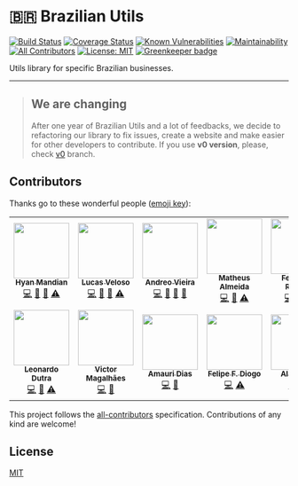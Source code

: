 # 🇧🇷 Brazilian Utils

[![Build Status](https://travis-ci.org/brazilian-utils/brazilian-utils.svg?branch=master)](https://travis-ci.org/brazilian-utils/brazilian-utils) [![Coverage Status](https://codecov.io/gh/brazilian-utils/brazilian-utils/branch/master/graph/badge.svg)](https://codecov.io/gh/brazilian-utils/brazilian-utils) [![Known Vulnerabilities](https://snyk.io/test/github/brazilian-utils/brazilian-utils/badge.svg?targetFile=package.json)](https://snyk.io/test/github/brazilian-utils/brazilian-utils?targetFile=package.json) [![Maintainability](https://api.codeclimate.com/v1/badges/05d3cd8492ed438bf51d/maintainability)](https://codeclimate.com/github/hyanmandian/brazilian-utils/maintainability) [![All Contributors](https://img.shields.io/badge/all_contributors-12-orange.svg?style=flat-square)](#contributors) [![License: MIT](https://img.shields.io/github/license/hyanmandian/brazilian-utils.svg)](LICENSE) [![Greenkeeper badge](https://badges.greenkeeper.io/brazilian-utils/brazilian-utils.svg)](https://greenkeeper.io/)

Utils library for specific Brazilian businesses.

---

>## We are changing
>After one year of Brazilian Utils and a lot of feedbacks, we decide to refactoring our library to fix issues, create a website and make easier for other developers to contribute. If you use **v0 version**, please, check [v0](https://github.com/brazilian-utils/brazilian-utils/tree/v0) branch.

## Contributors

Thanks go to these wonderful people ([emoji key](https://github.com/kentcdodds/all-contributors#emoji-key)):

<!-- ALL-CONTRIBUTORS-LIST:START - Do not remove or modify this section -->
<!-- prettier-ignore-start -->
<!-- markdownlint-disable -->
<table>
  <tr>
    <td align="center"><a href="https://github.com/hyanmandian"><img src="https://avatars2.githubusercontent.com/u/5044101?v=3" width="100px;" alt=""/><br /><sub><b>Hyan Mandian</b></sub></a><br /><a href="https://github.com/brazilian-utils/brazilian-utils/commits?author=hyanmandian" title="Code">💻</a> <a href="https://github.com/brazilian-utils/brazilian-utils/commits?author=hyanmandian" title="Documentation">📖</a> <a href="#ideas-hyanmandian" title="Ideas, Planning, & Feedback">🤔</a> <a href="https://github.com/brazilian-utils/brazilian-utils/commits?author=hyanmandian" title="Tests">⚠️</a></td>
    <td align="center"><a href="https://github.com/lucassveloso"><img src="https://avatars2.githubusercontent.com/u/4587602?v=3" width="100px;" alt=""/><br /><sub><b>Lucas Veloso</b></sub></a><br /><a href="https://github.com/brazilian-utils/brazilian-utils/commits?author=lucassveloso" title="Code">💻</a> <a href="https://github.com/brazilian-utils/brazilian-utils/commits?author=lucassveloso" title="Documentation">📖</a> <a href="#ideas-lucassveloso" title="Ideas, Planning, & Feedback">🤔</a> <a href="https://github.com/brazilian-utils/brazilian-utils/commits?author=lucassveloso" title="Tests">⚠️</a></td>
    <td align="center"><a href="https://github.com/andreoav"><img src="https://avatars2.githubusercontent.com/u/508827?v=3" width="100px;" alt=""/><br /><sub><b>Andreo Vieira</b></sub></a><br /><a href="https://github.com/brazilian-utils/brazilian-utils/commits?author=andreoav" title="Code">💻</a> <a href="https://github.com/brazilian-utils/brazilian-utils/commits?author=andreoav" title="Documentation">📖</a> <a href="#ideas-andreoav" title="Ideas, Planning, & Feedback">🤔</a> <a href="#tool-andreoav" title="Tools">🔧</a></td>
    <td align="center"><a href="http://matalmeida.me"><img src="https://avatars3.githubusercontent.com/u/12724212?v=4" width="100px;" alt=""/><br /><sub><b>Matheus Almeida</b></sub></a><br /><a href="https://github.com/brazilian-utils/brazilian-utils/commits?author=matAlmeida" title="Code">💻</a> <a href="https://github.com/brazilian-utils/brazilian-utils/commits?author=matAlmeida" title="Documentation">📖</a> <a href="https://github.com/brazilian-utils/brazilian-utils/commits?author=matAlmeida" title="Tests">⚠️</a></td>
    <td align="center"><a href="https://github.com/FernandoRogelin"><img src="https://avatars2.githubusercontent.com/u/32275453?s=400&u=55d9685df8b4dc14169719993d4997b2a9adda61&v=4" width="100px;" alt=""/><br /><sub><b>Fernando Rogelin</b></sub></a><br /><a href="https://github.com/brazilian-utils/brazilian-utils/commits?author=fernandorogelin" title="Code">💻</a> <a href="https://github.com/brazilian-utils/brazilian-utils/commits?author=fernandorogelin" title="Documentation">📖</a> <a href="https://github.com/brazilian-utils/brazilian-utils/commits?author=fernandorogelin" title="Tests">⚠️</a></td>
    <td align="center"><a href="https://github.com/rodineijf"><img src="https://avatars2.githubusercontent.com/u/24531420?v=4" width="100px;" alt=""/><br /><sub><b>rodineijf</b></sub></a><br /><a href="https://github.com/brazilian-utils/brazilian-utils/commits?author=rodineijf" title="Code">💻</a> <a href="https://github.com/brazilian-utils/brazilian-utils/commits?author=rodineijf" title="Documentation">📖</a> <a href="https://github.com/brazilian-utils/brazilian-utils/commits?author=rodineijf" title="Tests">⚠️</a></td>
    <td align="center"><a href="https://twitter.com/elaurent_"><img src="https://avatars2.githubusercontent.com/u/10627086?v=4" width="100px;" alt=""/><br /><sub><b>Emerson Laurentino</b></sub></a><br /><a href="https://github.com/brazilian-utils/brazilian-utils/commits?author=emersonlaurentino" title="Code">💻</a> <a href="https://github.com/brazilian-utils/brazilian-utils/commits?author=emersonlaurentino" title="Documentation">📖</a> <a href="https://github.com/brazilian-utils/brazilian-utils/commits?author=emersonlaurentino" title="Tests">⚠️</a></td>
  </tr>
  <tr>
    <td align="center"><a href="https://github.com/Leonardo18"><img src="https://avatars2.githubusercontent.com/u/14338574?v=4" width="100px;" alt=""/><br /><sub><b>Leonardo Dutra</b></sub></a><br /><a href="https://github.com/brazilian-utils/brazilian-utils/commits?author=Leonardo18" title="Code">💻</a> <a href="https://github.com/brazilian-utils/brazilian-utils/commits?author=Leonardo18" title="Documentation">📖</a> <a href="https://github.com/brazilian-utils/brazilian-utils/commits?author=Leonardo18" title="Tests">⚠️</a></td>
    <td align="center"><a href="https://victormagalhaes.codes"><img src="https://avatars3.githubusercontent.com/u/357835?v=4" width="100px;" alt=""/><br /><sub><b>Victor Magalhães</b></sub></a><br /><a href="https://github.com/brazilian-utils/brazilian-utils/commits?author=vhfmag" title="Code">💻</a> <a href="#tool-vhfmag" title="Tools">🔧</a></td>
    <td align="center"><a href="https://github.com/fxamauri"><img src="https://avatars0.githubusercontent.com/u/33326988?v=4" width="100px;" alt=""/><br /><sub><b>Amauri Dias</b></sub></a><br /><a href="https://github.com/brazilian-utils/brazilian-utils/commits?author=fxamauri" title="Code">💻</a> <a href="#tool-fxamauri" title="Tools">🔧</a></td>
    <td align="center"><a href="https://github.com/felipediogo"><img src="https://avatars3.githubusercontent.com/u/26486135?v=4" width="100px;" alt=""/><br /><sub><b>Felipe F. Diogo</b></sub></a><br /><a href="https://github.com/brazilian-utils/brazilian-utils/commits?author=felipediogo" title="Code">💻</a> <a href="https://github.com/brazilian-utils/brazilian-utils/commits?author=felipediogo" title="Tests">⚠️</a></td>
    <td align="center"><a href="https://github.com/alanraso"><img src="https://avatars0.githubusercontent.com/u/6992731?v=4" width="100px;" alt=""/><br /><sub><b>Alan Raso</b></sub></a><br /><a href="https://github.com/brazilian-utils/brazilian-utils/commits?author=alanraso" title="Code">💻</a> <a href="https://github.com/brazilian-utils/brazilian-utils/commits?author=alanraso" title="Tests">⚠️</a></td>
    <td align="center"><a href="https://ftfetter.wordpress.com/"><img src="https://avatars0.githubusercontent.com/u/18450242?v=4" width="100px;" alt=""/><br /><sub><b>Felipe Fetter</b></sub></a><br /><a href="https://github.com/brazilian-utils/brazilian-utils/commits?author=ftfetter" title="Documentation">📖</a></td>
    <td align="center"><a href="https://rfoel.com"><img src="https://avatars3.githubusercontent.com/u/19496473?v=4" width="100px;" alt=""/><br /><sub><b>Rafael Franco</b></sub></a><br /><a href="https://github.com/brazilian-utils/brazilian-utils/commits?author=rfoel" title="Code">💻</a> <a href="https://github.com/brazilian-utils/brazilian-utils/commits?author=rfoel" title="Documentation">📖</a></td>
  </tr>
</table>

<!-- markdownlint-enable -->
<!-- prettier-ignore-end -->
<!-- ALL-CONTRIBUTORS-LIST:END -->

This project follows the [all-contributors](https://github.com/kentcdodds/all-contributors) specification. Contributions of any kind are welcome!

## License

[MIT](LICENSE)
